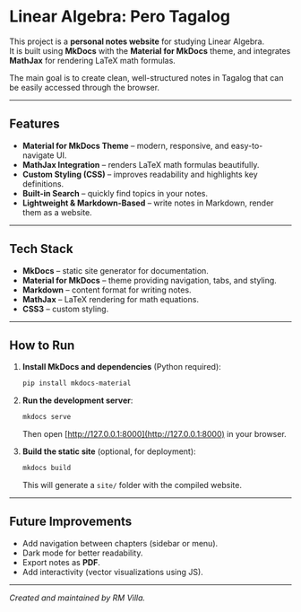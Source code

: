 # Linear Algebra: Pero Tagalog

This project is a **personal notes website** for studying Linear Algebra.  
It is built using **MkDocs** with the **Material for MkDocs** theme, and integrates **MathJax** for rendering LaTeX math formulas.  

The main goal is to create clean, well-structured notes in Tagalog that can be easily accessed through the browser.

---

## Features
- **Material for MkDocs Theme** – modern, responsive, and easy-to-navigate UI.
- **MathJax Integration** – renders LaTeX math formulas beautifully.
- **Custom Styling (CSS)** – improves readability and highlights key definitions.
- **Built-in Search** – quickly find topics in your notes.
- **Lightweight & Markdown-Based** – write notes in Markdown, render them as a website.

---

## Tech Stack
- **MkDocs** – static site generator for documentation.
- **Material for MkDocs** – theme providing navigation, tabs, and styling.
- **Markdown** – content format for writing notes.
- **MathJax** – LaTeX rendering for math equations.
- **CSS3** – custom styling.

---

## How to Run

1. **Install MkDocs and dependencies** (Python required):
   ```bash
   pip install mkdocs-material
    ```

2. **Run the development server**:

   ```bash
   mkdocs serve
   ```

   Then open [http://127.0.0.1:8000](http://127.0.0.1:8000) in your browser.

3. **Build the static site** (optional, for deployment):

   ```bash
   mkdocs build
   ```

   This will generate a `site/` folder with the compiled website.

---

## Future Improvements

* Add navigation between chapters (sidebar or menu).
* Dark mode for better readability.
* Export notes as **PDF**.
* Add interactivity (vector visualizations using JS).

---

*Created and maintained by RM Villa.*
